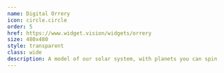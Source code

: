 ```yaml
---
name: Digital Orrery
icon: circle.circle
order: 5
href: https://www.widget.vision/widgets/orrery
size: 480x480
style: transparent
class: wide
description: A model of our solar system, with planets you can spin
---
```



